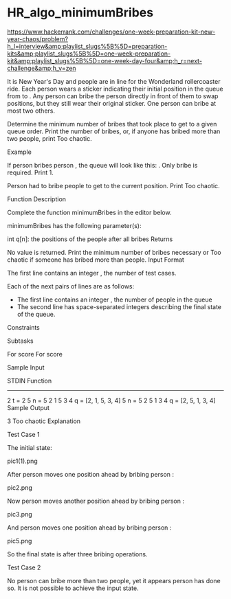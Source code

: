 # HR_algo_minimumBribes
https://www.hackerrank.com/challenges/one-week-preparation-kit-new-year-chaos/problem?h_l=interview&amp;playlist_slugs%5B%5D=preparation-kits&amp;playlist_slugs%5B%5D=one-week-preparation-kit&amp;playlist_slugs%5B%5D=one-week-day-four&amp;h_r=next-challenge&amp;h_v=zen


It is New Year's Day and people are in line for the Wonderland rollercoaster ride. Each person wears a sticker indicating their initial position in the queue from  to . Any person can bribe the person directly in front of them to swap positions, but they still wear their original sticker. One person can bribe at most two others.

Determine the minimum number of bribes that took place to get to a given queue order. Print the number of bribes, or, if anyone has bribed more than two people, print Too chaotic.

Example


If person  bribes person , the queue will look like this: . Only  bribe is required. Print 1.


Person  had to bribe  people to get to the current position. Print Too chaotic.

Function Description

Complete the function minimumBribes in the editor below.

minimumBribes has the following parameter(s):

int q[n]: the positions of the people after all bribes
Returns

No value is returned. Print the minimum number of bribes necessary or Too chaotic if someone has bribed more than  people.
Input Format

The first line contains an integer , the number of test cases.

Each of the next  pairs of lines are as follows:
- The first line contains an integer , the number of people in the queue
- The second line has  space-separated integers describing the final state of the queue.

Constraints

Subtasks

For  score 
For  score 

Sample Input

STDIN       Function
-----       --------
2           t = 2
5           n = 5
2 1 5 3 4   q = [2, 1, 5, 3, 4]
5           n = 5
2 5 1 3 4   q = [2, 5, 1, 3, 4]
Sample Output

3
Too chaotic
Explanation

Test Case 1

The initial state:

pic1(1).png

After person  moves one position ahead by bribing person :

pic2.png

Now person  moves another position ahead by bribing person :

pic3.png

And person  moves one position ahead by bribing person :

pic5.png

So the final state is  after three bribing operations.

Test Case 2

No person can bribe more than two people, yet it appears person  has done so. It is not possible to achieve the input state.

